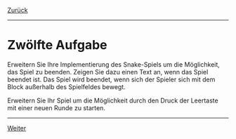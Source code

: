 [Zurück](Block.md)

---

# Zwölfte Aufgabe

Erweitern Sie Ihre Implementierung des Snake-Spiels um die Möglichkeit, das Spiel zu beenden.
Zeigen Sie dazu einen Text an, wenn das Spiel beendet ist.
Das Spiel wird beendet, wenn sich der Spieler sich mit dem Block außerhalb des Spielfeldes bewegt.

Erweitern Sie Ihr Spiel um die Möglichkeit durch den Druck der Leertaste mit einer neuen Runde zu starten.

---

[Weiter](Tetris.md)
